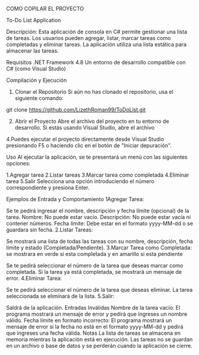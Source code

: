 ﻿


COMO COPILAR EL PROYECTO

To-Do List Application

Descripción:
Esta aplicación de consola en C# permite gestionar una lista de tareas. Los usuarios pueden agregar, listar, marcar tareas como completadas y eliminar tareas. La aplicación utiliza una lista estática para almacenar las tareas.

Requisitos
.NET Framework 4.8 
Un entorno de desarrollo compatible con C# (como Visual Studio)

Compilación y Ejecución
1. Clonar el Repositorio
Si aún no has clonado el repositorio, usa el siguiente comando:

git clone https://github.com/LizethRoman99/ToDoList.git


2. Abrir el Proyecto
Abre el archivo del proyecto en tu entorno de desarrollo. Si estás usando Visual Studio, abre el archivo 



4.Puedes ejecutar el proyecto directamente desde Visual Studio presionando F5 o haciendo clic en el botón de "Iniciar depuración".

Uso
Al ejecutar la aplicación, se te presentará un menú con las siguientes opciones:

1.Agregar tarea
2.Listar tareas
3.Marcar tarea como completada
4.Eliminar tarea
5.Salir
Selecciona una opción introduciendo el número correspondiente y presiona Enter.

Ejemplos de Entrada y Comportamiento
1Agregar Tarea:

Se te pedirá ingresar el nombre, descripción y fecha límite (opcional) de la tarea.
Nombre: No puede estar vacío.
Descripción: No puede estar vacía ni contener números.
Fecha límite: Debe estar en el formato yyyy-MM-dd o se guardara sin fecha.
2.Listar Tareas:

Se mostrará una lista de todas las tareas con su nombre, descripción, fecha límite y estado (Completada/Pendiente).
3.Marcar Tarea como Completada: se mostrara en verde si esta completada y en amarillo si esta pendiente

Se te pedirá seleccionar el número de la tarea que deseas marcar como completada.
Si la tarea ya está completada, se mostrará un mensaje de error.
4.Eliminar Tarea:

Se te pedirá seleccionar el número de la tarea que deseas eliminar.
La tarea seleccionada se eliminará de la lista.
5.Salir:

Saldrá de la aplicación.
Entradas Inválidas
Nombre de la tarea vacío: El programa mostrará un mensaje de error y pedirá que ingreses un nombre válido.
Fecha límite en formato incorrecto: El programa mostrará un mensaje de error si la fecha no está en el formato yyyy-MM-dd y pedirá que ingreses una fecha válida.
Notas
La lista de tareas se almacena en memoria mientras la aplicación está en ejecución. Las tareas no se guardan en un archivo o base de datos y se perderán cuando la aplicación se cierre.
